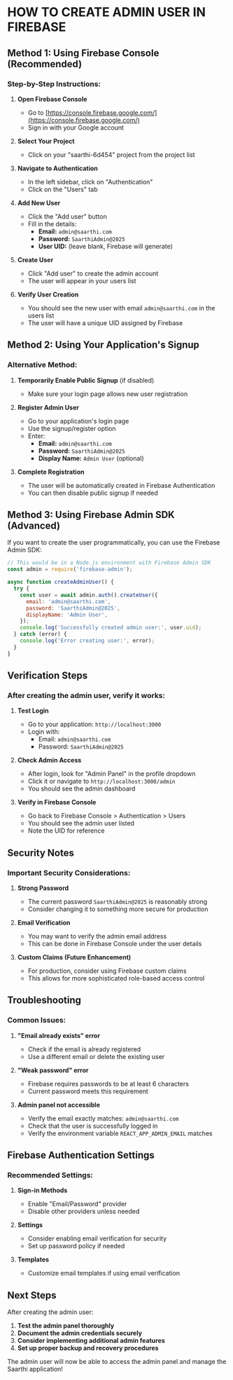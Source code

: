 # HOW TO CREATE ADMIN USER IN FIREBASE

## Method 1: Using Firebase Console (Recommended)

### **Step-by-Step Instructions:**

1. **Open Firebase Console**
   - Go to [https://console.firebase.google.com/](https://console.firebase.google.com/)
   - Sign in with your Google account

2. **Select Your Project**
   - Click on your "saarthi-6d454" project from the project list

3. **Navigate to Authentication**
   - In the left sidebar, click on "Authentication"
   - Click on the "Users" tab

4. **Add New User**
   - Click the "Add user" button
   - Fill in the details:
     - **Email:** `admin@saarthi.com`
     - **Password:** `SaarthiAdmin@2025`
     - **User UID:** (leave blank, Firebase will generate)

5. **Create User**
   - Click "Add user" to create the admin account
   - The user will appear in your users list

6. **Verify User Creation**
   - You should see the new user with email `admin@saarthi.com` in the users list
   - The user will have a unique UID assigned by Firebase

## Method 2: Using Your Application's Signup

### **Alternative Method:**

1. **Temporarily Enable Public Signup** (if disabled)
   - Make sure your login page allows new user registration

2. **Register Admin User**
   - Go to your application's login page
   - Use the signup/register option
   - Enter:
     - **Email:** `admin@saarthi.com`
     - **Password:** `SaarthiAdmin@2025`
     - **Display Name:** `Admin User` (optional)

3. **Complete Registration**
   - The user will be automatically created in Firebase Authentication
   - You can then disable public signup if needed

## Method 3: Using Firebase Admin SDK (Advanced)

If you want to create the user programmatically, you can use the Firebase Admin SDK:

```javascript
// This would be in a Node.js environment with Firebase Admin SDK
const admin = require('firebase-admin');

async function createAdminUser() {
  try {
    const user = await admin.auth().createUser({
      email: 'admin@saarthi.com',
      password: 'SaarthiAdmin@2025',
      displayName: 'Admin User',
    });
    console.log('Successfully created admin user:', user.uid);
  } catch (error) {
    console.log('Error creating user:', error);
  }
}
```

## Verification Steps

### **After creating the admin user, verify it works:**

1. **Test Login**
   - Go to your application: `http://localhost:3000`
   - Login with:
     - Email: `admin@saarthi.com`
     - Password: `SaarthiAdmin@2025`

2. **Check Admin Access**
   - After login, look for "Admin Panel" in the profile dropdown
   - Click it or navigate to `http://localhost:3000/admin`
   - You should see the admin dashboard

3. **Verify in Firebase Console**
   - Go back to Firebase Console > Authentication > Users
   - You should see the admin user listed
   - Note the UID for reference

## Security Notes

### **Important Security Considerations:**

1. **Strong Password**
   - The current password `SaarthiAdmin@2025` is reasonably strong
   - Consider changing it to something more secure for production

2. **Email Verification**
   - You may want to verify the admin email address
   - This can be done in Firebase Console under the user details

3. **Custom Claims (Future Enhancement)**
   - For production, consider using Firebase custom claims
   - This allows for more sophisticated role-based access control

## Troubleshooting

### **Common Issues:**

1. **"Email already exists" error**
   - Check if the email is already registered
   - Use a different email or delete the existing user

2. **"Weak password" error**
   - Firebase requires passwords to be at least 6 characters
   - Current password meets this requirement

3. **Admin panel not accessible**
   - Verify the email exactly matches: `admin@saarthi.com`
   - Check that the user is successfully logged in
   - Verify the environment variable `REACT_APP_ADMIN_EMAIL` matches

## Firebase Authentication Settings

### **Recommended Settings:**

1. **Sign-in Methods**
   - Enable "Email/Password" provider
   - Disable other providers unless needed

2. **Settings**
   - Consider enabling email verification for security
   - Set up password policy if needed

3. **Templates**
   - Customize email templates if using email verification

## Next Steps

After creating the admin user:

1. **Test the admin panel thoroughly**
2. **Document the admin credentials securely**
3. **Consider implementing additional admin features**
4. **Set up proper backup and recovery procedures**

The admin user will now be able to access the admin panel and manage the Saarthi application!

